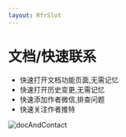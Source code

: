 ```yaml
---
layout: RfrSlot
---
```


# 文档/快速联系

- <ColorIcon icon="doc1" /> 快速打开文档功能页面,无需记忆
- <ColorIcon icon="changelog" /> 快速打开历史变更,无需记忆
- <ColorIcon icon="weixin" /> 快速添加作者微信,排查问题
- <ColorIcon icon="twitter" /> 快速关注作者推特

![docAndContact](/img/docAndContact.png)
